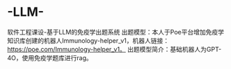 # -LLM-
软件工程课设-基于LLM的免疫学出题系统
出题模型：本人于Poe平台增加免疫学知识库创建的机器人Immunology-helper_v1，机器人链接：https://poe.com/Immunology-helper_v1。
出题模型简介：基础机器人为GPT-4O，使用免疫学题库进行rag。
